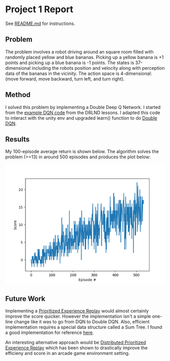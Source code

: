 # Project 1 Report

See [README.md](README.md) for instructions.

## Problem

The problem involves a robot driving around an square room filled with randomly placed yellow and blue bananas.  Picking up a yellow banana is +1 points and picking up a blue banana is -1 points.  The states is 37-dimensional including the robots position and velocity along with perception data of the bananas in the vicinity.  The action space is 4-dimensional: (move forward, move backward, turn left, and turn right).

## Method

I solved this problem by implementing a Double Deep Q Network. I started from the [example DQN code](https://github.com/udacity/deep-reinforcement-learning/tree/master/dqn) from the DRLND lessons.  I adapted this code to interact with the unity env and upgraded learn() function to do [Double DQN](https://arxiv.org/abs/1509.06461).

## Results

My 100-episode average return is shown below.  The algorithm solves the problem (>=13) in around 500 episodes and produces the plot below:

![Image](Result.png)

## Future Work

Implementing a [Prioritized Experience Replay](https://arxiv.org/abs/1511.05952) would almost certainly improve the score quicker.  However the implementation isn't a simple one-line change like it was to go from DQN to Double DQN.  Also, efficient implementation requires a special data structure called a Sum Tree.  I found a good implementation for reference [here](https://github.com/rlcode/per).

An interesting alternative approach would be [Distributed Prioritized Experience Replay](https://arxiv.org/abs/1803.00933) which has been shown to drastically improve the efficieny and score in an arcade game environment setting.